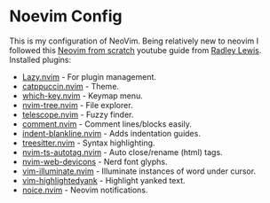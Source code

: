 # Noevim Config

This is my configuration of NeoVim. Being relatively new to neovim I followed this
[Neovim from scratch](https://youtu.be/ZjMzBd1Dqz8?si=NLO6BBcMtq_74XgY) youtube guide from
[Radley Lewis](https://github.com/radleylewis). Installed plugins:

- [Lazy.nvim](https://github.com/folke/lazy.nvim) - For plugin management.
- [catppuccin.nvim](https://github.com/catppuccin/nvim) - Theme.
- [which-key.nvim](https://github.com/folke/which-key.nvim) - Keymap menu.
- [nvim-tree.nvim](https://github.com/nvim-tree/nvim-tree.lua) - File explorer.
- [telescope.nvim](https://github.com/nvim-telescope/telescope.nvim) - Fuzzy finder.
- [comment.nvim](https://github.com/numToStr/Comment.nvim) - Comment lines/blocks easily.
- [indent-blankline.nvim](https://github.com/lukas-reineke/indent-blankline.nvim) - Adds indentation guides.
- [treesitter.nvim](https://github.com/nvim-treesitter/nvim-treesitter) - Syntax highlighting.
- [nvim-ts-autotag.nvim](https://github.com/windwp/nvim-ts-autotag) - Auto close/rename (html) tags.
- [nvim-web-devicons](https://github.com/nvim-tree/nvim-web-devicons) - Nerd font glyphs.
- [vim-illuminate.nvim](https://github.com/RRethy/vim-illuminate) - Illuminate instances of word under cursor.
- [vim-highlightedyank](https://github.com/machakann/vim-highlightedyank) - Highlight yanked text.
- [noice.nvim](https://github.com/folke/noice.nvim) - Neovim notifications.
